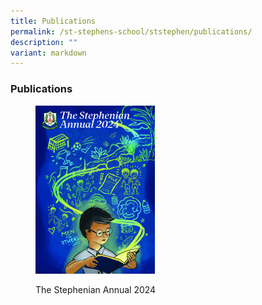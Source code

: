 ```yaml
---
title: Publications
permalink: /st-stephens-school/ststephen/publications/
description: ""
variant: markdown
---
```

### Publications

<figure><p><a href="https://online.fliphtml5.com/nlnnu/upmx/"><img style="width:45%" src="/images/St_Stephen_s_Yearbook_2024__Cover_Page_.jpg"></a></p><figcaption> The Stephenian Annual 2024</figcaption></figure>